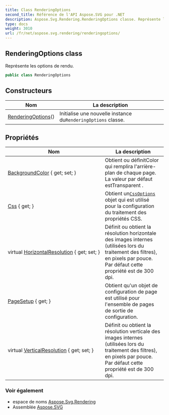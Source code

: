 ```yaml
---
title: Class RenderingOptions
second_title: Référence de l'API Aspose.SVG pour .NET
description: Aspose.Svg.Rendering.RenderingOptions classe. Représente les options de rendu.
type: docs
weight: 3010
url: /fr/net/aspose.svg.rendering/renderingoptions/
---
```

## RenderingOptions class

Représente les options de rendu.

```csharp
public class RenderingOptions
```

## Constructeurs

| Nom | La description |
| --- | --- |
| [RenderingOptions](renderingoptions/)() | Initialise une nouvelle instance du`RenderingOptions` classe. |

## Propriétés

| Nom | La description |
| --- | --- |
| [BackgroundColor](../../aspose.svg.rendering/renderingoptions/backgroundcolor/) { get; set; } | Obtient ou définitColor qui remplira l'arrière-plan de chaque page. La valeur par défaut estTransparent . |
| [Css](../../aspose.svg.rendering/renderingoptions/css/) { get; } | Obtient un[`CssOptions`](../cssoptions/) objet qui est utilisé pour la configuration du traitement des propriétés CSS. |
| virtual [HorizontalResolution](../../aspose.svg.rendering/renderingoptions/horizontalresolution/) { get; set; } | Définit ou obtient la résolution horizontale des images internes (utilisées lors du traitement des filtres), en pixels par pouce. Par défaut cette propriété est de 300 dpi. |
| [PageSetup](../../aspose.svg.rendering/renderingoptions/pagesetup/) { get; } | Obtient qu'un objet de configuration de page est utilisé pour l'ensemble de pages de sortie de configuration. |
| virtual [VerticalResolution](../../aspose.svg.rendering/renderingoptions/verticalresolution/) { get; set; } | Définit ou obtient la résolution verticale des images internes (utilisées lors du traitement des filtres), en pixels par pouce. Par défaut cette propriété est de 300 dpi. |

### Voir également

* espace de noms [Aspose.Svg.Rendering](../../aspose.svg.rendering/)
* Assemblée [Aspose.SVG](../../)


